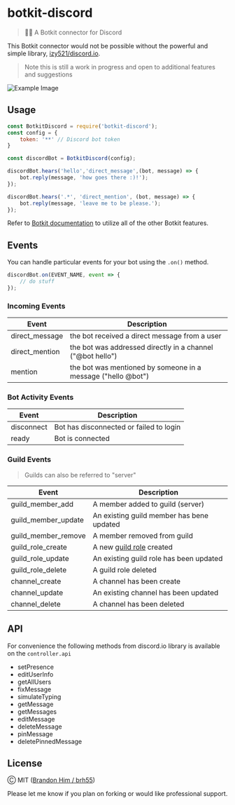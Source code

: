# botkit-discord

> 🤖👾 A Botkit connector for Discord

This Botkit connector would not be possible without the powerful and simple library, [izy521/discord.io](https://github.com/izy521/discord.io). 

> Note this is still a work in progress and open to additional features and suggestions

![Example Image](https://user-images.githubusercontent.com/6020066/49334369-4151ba80-f589-11e8-8b8a-0086bcd956a2.png)

## Usage

```javascript
const BotkitDiscord = require('botkit-discord');
const config = {
    token: '**' // Discord bot token
}

const discordBot = BotkitDiscord(config);

discordBot.hears('hello','direct_message',(bot, message) => {
    bot.reply(message, 'how goes there :)!');
});

discordBot.hears('.*', 'direct_mention', (bot, message) => {
	bot.reply(message, 'leave me to be please.');
});
```

Refer to [Botkit documentation](https://botkit.ai/docs/) to utilize all of the other Botkit features.

## Events
You can handle particular events for your bot using the `.on()` method.

```js
discordBot.on(EVENT_NAME, event => {
	// do stuff
});
```

### Incoming Events

| Event          | Description                                                  |
| -------------- | ------------------------------------------------------------ |
| direct_message | the bot received a direct message from a user                |
| direct_mention | the bot was addressed directly in a channel ("@bot hello")   |
| mention        | the bot was mentioned by someone in a message ("hello @bot") |

 ### Bot Activity Events

| Event      | Description                             |
| ---------- | --------------------------------------- |
| disconnect | Bot has disconnected or failed to login |
| ready      | Bot is connected                        |

### Guild Events

> Guilds can also be referred to "server"

| Event               | Description                                                  |
| ------------------- | ------------------------------------------------------------ |
| guild_member_add    | A member added to guild (server)                             |
| guild_member_update | An existing guild member has bene updated                    |
| guild_member_remove | A member removed from guild                                  |
| guild_role_create   | A new [guild role](https://discordapp.com/developers/docs/topics/permissions#role-object) created |
| guild_role_update   | An existing guild role has been updated                      |
| guild_role_delete   | A guild role deleted                                         |
| channel_create      | A channel has been create                                    |
| channel_update      | An existing channel has been updated                         |
| channel_delete      | A channel has been deleted                                   |

## API

For convenience the following methods from discord.io library is available on the `controller.api`

- setPresence
- editUserInfo
- getAllUsers
- fixMessage
- simulateTyping
- getMessage
- getMessages
- editMessage
- deleteMessage
- pinMessage 
- deletePinnedMessage

## License

Ⓒ MIT ([Brandon Him / brh55](github.com/@brh55))

Please let me know if you plan on forking or would like professional support.
